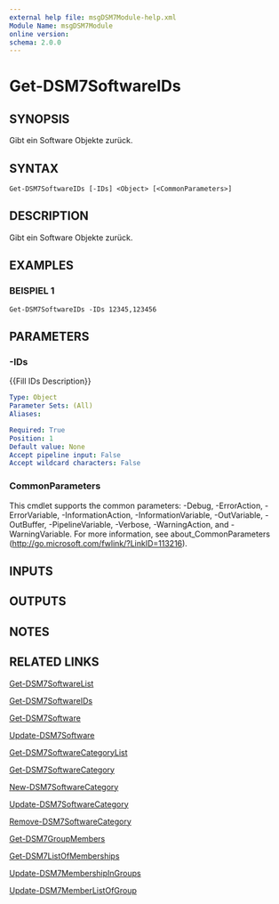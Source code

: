 ```yaml
---
external help file: msgDSM7Module-help.xml
Module Name: msgDSM7Module
online version:
schema: 2.0.0
---
```


# Get-DSM7SoftwareIDs

## SYNOPSIS
Gibt ein Software Objekte zurück.

## SYNTAX

```
Get-DSM7SoftwareIDs [-IDs] <Object> [<CommonParameters>]
```

## DESCRIPTION
Gibt ein Software Objekte zurück.

## EXAMPLES

### BEISPIEL 1
```
Get-DSM7SoftwareIDs -IDs 12345,123456
```

## PARAMETERS

### -IDs
{{Fill IDs Description}}

```yaml
Type: Object
Parameter Sets: (All)
Aliases:

Required: True
Position: 1
Default value: None
Accept pipeline input: False
Accept wildcard characters: False
```

### CommonParameters
This cmdlet supports the common parameters: -Debug, -ErrorAction, -ErrorVariable, -InformationAction, -InformationVariable, -OutVariable, -OutBuffer, -PipelineVariable, -Verbose, -WarningAction, and -WarningVariable.
For more information, see about_CommonParameters (http://go.microsoft.com/fwlink/?LinkID=113216).

## INPUTS

## OUTPUTS

## NOTES

## RELATED LINKS

[Get-DSM7SoftwareList]()

[Get-DSM7SoftwareIDs]()

[Get-DSM7Software]()

[Update-DSM7Software]()

[Get-DSM7SoftwareCategoryList]()

[Get-DSM7SoftwareCategory]()

[New-DSM7SoftwareCategory]()

[Update-DSM7SoftwareCategory]()

[Remove-DSM7SoftwareCategory]()

[Get-DSM7GroupMembers]()

[Get-DSM7ListOfMemberships]()

[Update-DSM7MembershipInGroups]()

[Update-DSM7MemberListOfGroup]()

